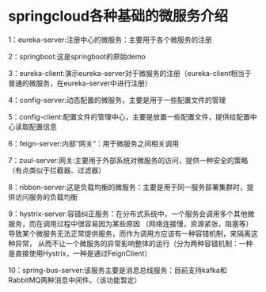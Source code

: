 # springcloud各种基础的微服务介绍

1：eureka-server:注册中心的微服务：主要用于各个微服务的注册

2：springboot:这是springboot的原始demo

3：eureka-client:演示eureka-server对于微服务的注册（eureka-client相当于普通的微服务，在eureka-server中进行注册）

4：config-server:动态配置的微服务，主要是用于一些配置文件的管理

5：config-client:配置文件的管理中心，主要是放置一些配置文件，提供给配置中心读取配置信息

6：feign-server:内部“网关”：用于微服务之间相关调用

7：zuul-server:网关:主要用于外部系统对微服务的访问，提供一种安全的策略（有点类似于拦截器、过滤器）

8：ribbon-server:这是负载均衡的微服务：主要是用于同一服务部署集群时，提供访问服务的负载均衡

9：hystrix-server:容错纠正服务：在分布式系统中，一个服务会调用多个其他微服务，而在调用过程中很容易因为某些原因
（网络连接慢，资源紧张，阻塞等）导致某个微服务无法正常提供服务，而作为调用方应该有一种容错机制，来隔离这种异常，
从而不让一个微服务的异常影响整体的运行（分为两种容错机制：一种是直接使用Hystrix，一种是通过FeignClient）

10：spring-bus-server:该服务主要是消息总线服务：目前支持kafka和RabbitMQ两种消息中间件。（该功能暂定）


